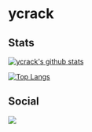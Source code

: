 # ycrack

## Stats
[![ycrack's github stats](https://github-readme-stats.vercel.app/api?username=ycrack&count_private=true&show_icons=true&theme=chartreuse-dark)](https://github.com/anuraghazra/github-readme-stats)

[![Top Langs](https://github-readme-stats.vercel.app/api/top-langs?username=ycrack&langs_count=8&theme=chartreuse-dark&layout=compact)](https://github.com/anuraghazra/github-readme-stats)

## Social
[![](https://img.shields.io/twitter/follow/y_crack?style=social)](https://twitter.com/y_crack)

<!--
### Hi there 👋
-->

<!--
**ycrack/ycrack** is a ✨ _special_ ✨ repository because its `README.md` (this file) appears on your GitHub profile.

Here are some ideas to get you started:

- 🔭 I’m currently working on ...
- 🌱 I’m currently learning ...
- 👯 I’m looking to collaborate on ...
- 🤔 I’m looking for help with ...
- 💬 Ask me about ...
- 📫 How to reach me: ...
- 😄 Pronouns: ...
- ⚡ Fun fact: ...
-->
